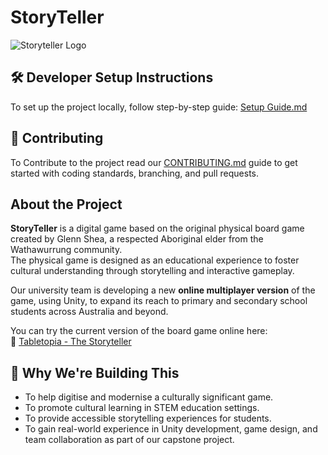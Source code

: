 # StoryTeller

![Storyteller Logo](img/Storyteller-logo.jpg)

## 🛠️ Developer Setup Instructions

To set up the project locally, follow step-by-step guide: [Setup Guide.md](SETUP.md)

## 🤝 Contributing

To Contribute to the project read our [CONTRIBUTING.md](CONTRIBUTING.md) guide to get started with coding standards, branching, and pull requests.


## About the Project

**StoryTeller** is a digital game based on the original physical board game created by Glenn Shea, a respected Aboriginal elder from the Wathawurrung community.  
The physical game is designed as an educational experience to foster cultural understanding through storytelling and interactive gameplay.

Our university team is developing a new **online multiplayer version** of the game, using Unity, to expand its reach to primary and secondary school students across Australia and beyond.

You can try the current version of the board game online here:  
🔗 [Tabletopia - The Storyteller](https://tabletopia.com/games/cultural-workshop-ihp2ns/play-now)


## 🎯 Why We're Building This

- To help digitise and modernise a culturally significant game.
- To promote cultural learning in STEM education settings.
- To provide accessible storytelling experiences for students.
- To gain real-world experience in Unity development, game design, and team collaboration as part of our capstone project.



